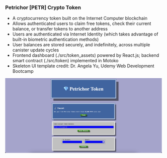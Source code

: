 <h3> Petrichor [PETR] Crypto Token </h3>
<ul> 
  <li> A cryptocurrency token built on the Internet Computer blockchain </li>
  <li> Allows authenticated users to claim free tokens, check their current balance, or transfer tokens to another address </li>
  <li> Users are authenticated via Internet Identity (which takes advantage of built-in biometric authentication methods) </li>
  <li> User balances are stored securely, and indefinitely, across multiple canister update cycles </li>
  <li> Frontend dashboard (./src/token_assets) powered by React.js; backend smart contract (./src/token) implemented in Motoko </li>
  <li> Skeleton UI template credit: Dr. Angela Yu, Udemy Web Development Bootcamp </li>
</ul>

![Main Page](petrichor.png)

